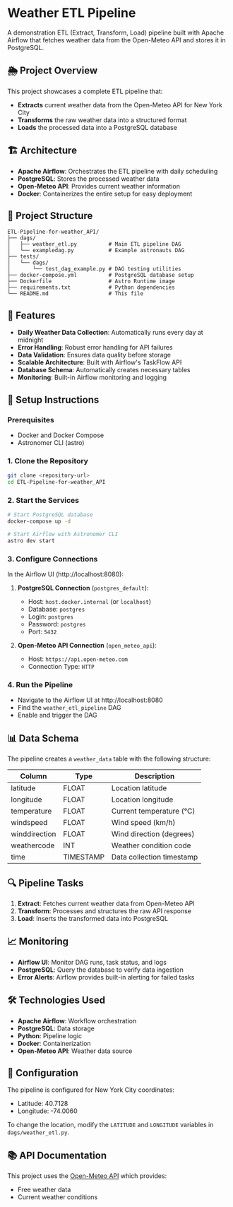 # Weather ETL Pipeline

A demonstration ETL (Extract, Transform, Load) pipeline built with Apache Airflow that fetches weather data from the Open-Meteo API and stores it in PostgreSQL.

## 🌦️ Project Overview

This project showcases a complete ETL pipeline that:
- **Extracts** current weather data from the Open-Meteo API for New York City
- **Transforms** the raw weather data into a structured format
- **Loads** the processed data into a PostgreSQL database

## 🏗️ Architecture

- **Apache Airflow**: Orchestrates the ETL pipeline with daily scheduling
- **PostgreSQL**: Stores the processed weather data
- **Open-Meteo API**: Provides current weather information
- **Docker**: Containerizes the entire setup for easy deployment

## 📁 Project Structure

```
ETL-Pipeline-for-weather_API/
├── dags/
│   ├── weather_etl.py          # Main ETL pipeline DAG
│   └── exampledag.py           # Example astronauts DAG
├── tests/
│   └── dags/
│       └── test_dag_example.py # DAG testing utilities
├── docker-compose.yml          # PostgreSQL database setup
├── Dockerfile                  # Astro Runtime image
├── requirements.txt            # Python dependencies
└── README.md                   # This file
```

## 🚀 Features

- **Daily Weather Data Collection**: Automatically runs every day at midnight
- **Error Handling**: Robust error handling for API failures
- **Data Validation**: Ensures data quality before storage
- **Scalable Architecture**: Built with Airflow's TaskFlow API
- **Database Schema**: Automatically creates necessary tables
- **Monitoring**: Built-in Airflow monitoring and logging

## 🔧 Setup Instructions

### Prerequisites
- Docker and Docker Compose
- Astronomer CLI (astro)

### 1. Clone the Repository
```bash
git clone <repository-url>
cd ETL-Pipeline-for-weather_API
```

### 2. Start the Services
```bash
# Start PostgreSQL database
docker-compose up -d

# Start Airflow with Astronomer CLI
astro dev start
```

### 3. Configure Connections
In the Airflow UI (http://localhost:8080):

1. **PostgreSQL Connection** (`postgres_default`):
   - Host: `host.docker.internal` (or `localhost`)
   - Database: `postgres`
   - Login: `postgres`
   - Password: `postgres`
   - Port: `5432`

2. **Open-Meteo API Connection** (`open_meteo_api`):
   - Host: `https://api.open-meteo.com`
   - Connection Type: `HTTP`

### 4. Run the Pipeline
- Navigate to the Airflow UI at http://localhost:8080
- Find the `weather_etl_pipeline` DAG
- Enable and trigger the DAG

## 📊 Data Schema

The pipeline creates a `weather_data` table with the following structure:

| Column        | Type      | Description                    |
|---------------|-----------|--------------------------------|
| latitude      | FLOAT     | Location latitude              |
| longitude     | FLOAT     | Location longitude             |
| temperature   | FLOAT     | Current temperature (°C)       |
| windspeed     | FLOAT     | Wind speed (km/h)             |
| winddirection | FLOAT     | Wind direction (degrees)       |
| weathercode   | INT       | Weather condition code         |
| time          | TIMESTAMP | Data collection timestamp      |

## 🔍 Pipeline Tasks

1. **Extract**: Fetches current weather data from Open-Meteo API
2. **Transform**: Processes and structures the raw API response
3. **Load**: Inserts the transformed data into PostgreSQL

## 📈 Monitoring

- **Airflow UI**: Monitor DAG runs, task status, and logs
- **PostgreSQL**: Query the database to verify data ingestion
- **Error Alerts**: Airflow provides built-in alerting for failed tasks

## 🛠️ Technologies Used

- **Apache Airflow**: Workflow orchestration
- **PostgreSQL**: Data storage
- **Python**: Pipeline logic
- **Docker**: Containerization
- **Open-Meteo API**: Weather data source

## 📝 Configuration

The pipeline is configured for New York City coordinates:
- Latitude: 40.7128
- Longitude: -74.0060

To change the location, modify the `LATITUDE` and `LONGITUDE` variables in `dags/weather_etl.py`.


## 📚 API Documentation

This project uses the [Open-Meteo API](https://open-meteo.com/en/docs) which provides:
- Free weather data
- Current weather conditions

